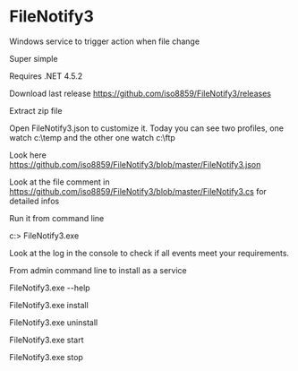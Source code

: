 # FileNotify3
Windows service to trigger action when file change

Super simple

Requires .NET 4.5.2

Download last release
https://github.com/iso8859/FileNotify3/releases

Extract zip file

Open FileNotify3.json to customize it. Today you can see two profiles, one watch c:\temp and the other one watch c:\ftp

Look here https://github.com/iso8859/FileNotify3/blob/master/FileNotify3.json

Look at the file comment in https://github.com/iso8859/FileNotify3/blob/master/FileNotify3.cs for detailed infos

Run it from command line

c:\> FileNotify3.exe

Look at the log in the console to check if all events meet your requirements.

From admin command line to install as a service

FileNotify3.exe --help

FileNotify3.exe install

FileNotify3.exe uninstall

FileNotify3.exe start

FileNotify3.exe stop
